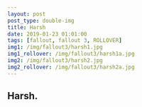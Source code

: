 ```yaml
---
layout: post
post_type: double-img
title: Harsh
date: 2019-01-23 01:01:00
tags: [fallout, fallout 3, ROLLOVER]
img1: /img/fallout3/harsh1.jpg
img1_rollover: /img/fallout3/harsh1a.jpg
img2: /img/fallout3/harsh2.jpg
img2_rollover: /img/fallout3/harsh2a.jpg
---
```

## Harsh. 
